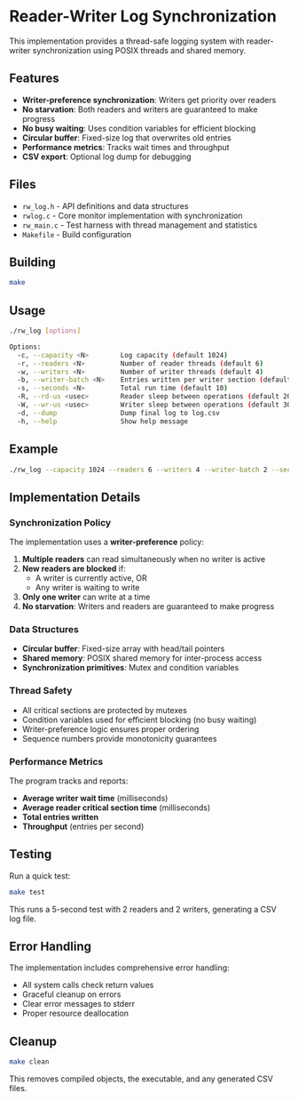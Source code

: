 # Reader-Writer Log Synchronization

This implementation provides a thread-safe logging system with reader-writer synchronization using POSIX threads and shared memory.

## Features

- **Writer-preference synchronization**: Writers get priority over readers
- **No starvation**: Both readers and writers are guaranteed to make progress
- **No busy waiting**: Uses condition variables for efficient blocking
- **Circular buffer**: Fixed-size log that overwrites old entries
- **Performance metrics**: Tracks wait times and throughput
- **CSV export**: Optional log dump for debugging

## Files

- `rw_log.h` - API definitions and data structures
- `rwlog.c` - Core monitor implementation with synchronization
- `rw_main.c` - Test harness with thread management and statistics
- `Makefile` - Build configuration

## Building

```bash
make
```

## Usage

```bash
./rw_log [options]

Options:
  -c, --capacity <N>        Log capacity (default 1024)
  -r, --readers <N>         Number of reader threads (default 6)
  -w, --writers <N>         Number of writer threads (default 4)
  -b, --writer-batch <N>    Entries written per writer section (default 2)
  -s, --seconds <N>         Total run time (default 10)
  -R, --rd-us <usec>        Reader sleep between operations (default 2000)
  -W, --wr-us <usec>        Writer sleep between operations (default 3000)
  -d, --dump                Dump final log to log.csv
  -h, --help                Show help message
```

## Example

```bash
./rw_log --capacity 1024 --readers 6 --writers 4 --writer-batch 2 --seconds 10 --rd-us 2000 --wr-us 3000 --dump
```

## Implementation Details

### Synchronization Policy

The implementation uses a **writer-preference** policy:

1. **Multiple readers** can read simultaneously when no writer is active
2. **New readers are blocked** if:
   - A writer is currently active, OR
   - Any writer is waiting to write
3. **Only one writer** can write at a time
4. **No starvation**: Writers and readers are guaranteed to make progress

### Data Structures

- **Circular buffer**: Fixed-size array with head/tail pointers
- **Shared memory**: POSIX shared memory for inter-process access
- **Synchronization primitives**: Mutex and condition variables

### Thread Safety

- All critical sections are protected by mutexes
- Condition variables used for efficient blocking (no busy waiting)
- Writer-preference logic ensures proper ordering
- Sequence numbers provide monotonicity guarantees

### Performance Metrics

The program tracks and reports:
- **Average writer wait time** (milliseconds)
- **Average reader critical section time** (milliseconds)
- **Total entries written**
- **Throughput** (entries per second)

## Testing

Run a quick test:
```bash
make test
```

This runs a 5-second test with 2 readers and 2 writers, generating a CSV log file.

## Error Handling

The implementation includes comprehensive error handling:
- All system calls check return values
- Graceful cleanup on errors
- Clear error messages to stderr
- Proper resource deallocation

## Cleanup

```bash
make clean
```

This removes compiled objects, the executable, and any generated CSV files.
